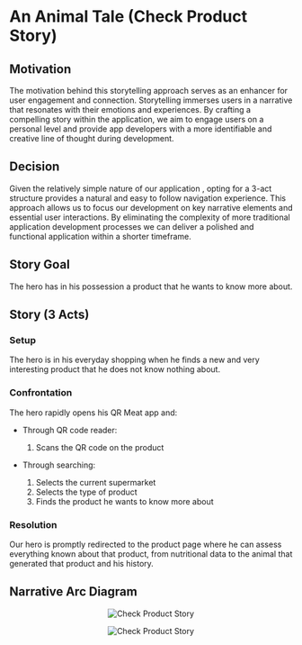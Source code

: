 # An Animal Tale (Check Product Story)

## Motivation

The motivation behind this storytelling approach serves as an enhancer for user engagement and connection. Storytelling immerses users in a narrative that resonates with their emotions and experiences. By crafting a compelling story within the application, we aim to engage users on a personal level and provide app developers with a more identifiable and creative line of thought during development.

## Decision

Given the relatively simple nature of our application , opting for a 3-act structure provides a natural and easy to follow navigation experience. This approach allows us to focus our development on key narrative elements and essential user interactions. By eliminating the complexity of more traditional application development processes we can deliver a polished and functional application within a shorter timeframe.

## Story Goal

The hero has in his possession a product that he wants to know more about.

## Story (3 Acts)

### Setup

The hero is in his everyday shopping when he finds a new and very interesting product that he does not know nothing about.

### Confrontation

The hero rapidly opens his QR Meat app and:

* Through QR code reader:
  1. Scans the QR code on the product

* Through searching:
  1. Selects the current supermarket
  2. Selects the type of product
  3. Finds the product he wants to know more about

### Resolution

Our hero is promptly redirected to the product page where he can assess everything known about that product, from nutritional data to the animal that generated that product and his history.

## Narrative Arc Diagram

<p align="center">
  <img src="./assets/light-check-product.png#gh-light-mode-only" alt="Check Product Story">
</p>

<p align="center">
  <img src="./assets/dark-check-product.png#gh-dark-mode-only" alt="Check Product Story">
</p>

